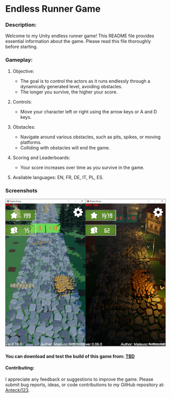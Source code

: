 # Endless Runner Game
 
### Description:
Welcome to my Unity endless runner game! This README file provides essential information about the game. Please read this file thoroughly before starting.

### Gameplay:

1. Objective:
   - The goal is to control the actors as it runs endlessly through a dynamically generated level, avoiding obstacles.
   - The longer you survive, the higher your score.

2. Controls:
   - Move your character left or right using the arrow keys or A and D keys.

3. Obstacles:
   - Navigate around various obstacles, such as pits, spikes, or moving platforms.
   - Colliding with obstacles will end the game.

4. Scoring and Leaderboards:
   - Your score increases over time as you survive in the game.

5. Available languages: EN, FR, DE, IT, PL, ES.

### Screenshots
![Image](Screenshot.png)

#### You can download and test the build of this game from: [TBD](https://github.com/Antecki123)


#### Contributing:
I appreciate any feedback or suggestions to improve the game. Please submit bug reports, ideas, or code contributions to my GitHub repository at: [Antecki123](https://github.com/Antecki123).
